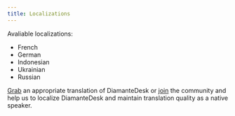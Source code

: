 ```yaml
---
title: Localizations
---
```


Avaliable localizations:

* French
* German
* Indonesian
* Ukrainian
* Russian

[Grab](https://crowdin.com/project/diamantedesk) an appropriate translation of DiamanteDesk or [join](https://crowdin.com/project/diamantedesk) the community and help us to localize DiamanteDesk and maintain translation quality as a native speaker.